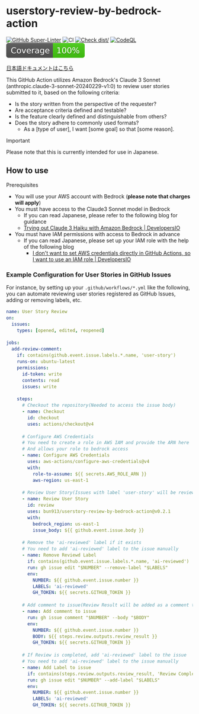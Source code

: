 # userstory-review-by-bedrock-action

[![GitHub Super-Linter](https://github.com/actions/typescript-action/actions/workflows/linter.yml/badge.svg)](https://github.com/super-linter/super-linter)
![CI](https://github.com/actions/typescript-action/actions/workflows/ci.yml/badge.svg)
[![Check dist/](https://github.com/actions/typescript-action/actions/workflows/check-dist.yml/badge.svg)](https://github.com/actions/typescript-action/actions/workflows/check-dist.yml)
[![CodeQL](https://github.com/actions/typescript-action/actions/workflows/codeql-analysis.yml/badge.svg)](https://github.com/actions/typescript-action/actions/workflows/codeql-analysis.yml)
[![Coverage](./badges/coverage.svg)](./badges/coverage.svg)

[日本語ドキュメントはこちら](./docs/README.ja.md)

This GitHub Action utilizes Amazon Bedrock's Claude 3 Sonnet
(anthropic.claude-3-sonnet-20240229-v1:0) to review user stories submitted to
it, based on the following criteria:

- Is the story written from the perspective of the requester?
- Are acceptance criteria defined and testable?
- Is the feature clearly defined and distinguishable from others?
- Does the story adhere to commonly used formats?
  - As a [type of user], I want [some goal] so that [some reason].

> [!IMPORTANT]
>
> Please note that this is currently intended for use in Japanese.

## How to use

Prerequisites

- You will use your AWS account with Bedrock (**please note that charges will
  apply**)
- You must have access to the Claude3 Sonnet model in Bedrock
  - If you can read Japanese, please refer to the following blog for guidance
  - [Trying out Claude 3 Haiku with Amazon Bedrock | DevelopersIO](https://dev.classmethod.jp/articles/claude-3-haiku-bedrock/)
- You must have IAM permissions with access to Bedrock in advance
  - If you can read Japanese, please set up your IAM role with the help of the
    following blog
    - [I don't want to set AWS credentials directly in GitHub Actions, so I want to use an IAM role | DevelopersIO](https://dev.classmethod.jp/articles/github-actions-aws-sts-credentials-iamrole/)

### Example Configuration for User Stories in GitHub Issues

For instance, by setting up your `.github/workflows/*.yml` like the following,
you can automate reviewing user stories registered as GitHub Issues, adding or
removing labels, etc.

```yml
name: User Story Review
on:
  issues:
    types: [opened, edited, reopened]

jobs:
  add-review-comment:
    if: contains(github.event.issue.labels.*.name, 'user-story')
    runs-on: ubuntu-latest
    permissions:
      id-token: write
      contents: read
      issues: write

    steps:
      # Checkout the repository(Needed to access the issue body)
      - name: Checkout
        id: checkout
        uses: actions/checkout@v4

      # Configure AWS Credentials
      # You need to create a role in AWS IAM and provide the ARN here
      # And allows your role to bedrock access
      - name: Configure AWS Credentials
        uses: aws-actions/configure-aws-credentials@v4
        with:
          role-to-assume: ${{ secrets.AWS_ROLE_ARN }}
          aws-region: us-east-1

      # Review User Story(Issues with label 'user-story' will be reviewed by Bedrock AI)
      - name: Review User Story
        id: review
        uses: bun913/userstory-review-by-bedrock-action@v0.2.1
        with:
          bedrock_region: us-east-1
          issue_body: ${{ github.event.issue.body }}

      # Remove the 'ai-reviewed' label if it exists
      # You need to add 'ai-reviewed' label to the issue manually
      - name: Remove Reviewd Label
        if: contains(github.event.issue.labels.*.name, 'ai-reviewed')
        run: gh issue edit "$NUMBER" --remove-label "$LABELS"
        env:
          NUMBER: ${{ github.event.issue.number }}
          LABELS: 'ai-reviewed'
          GH_TOKEN: ${{ secrets.GITHUB_TOKEN }}

      # Add comment to issue(Review Result will be added as a comment to the issue)
      - name: Add comment to issue
        run: gh issue comment "$NUMBER" --body "$BODY"
        env:
          NUMBER: ${{ github.event.issue.number }}
          BODY: ${{ steps.review.outputs.review_result }}
          GH_TOKEN: ${{ secrets.GITHUB_TOKEN }}

      # If Review is completed, add 'ai-reviewed' label to the issue
      # You need to add 'ai-reviewed' label to the issue manually
      - name: Add Label to issue
        if: contains(steps.review.outputs.review_result, 'Review Completed.')
        run: gh issue edit "$NUMBER" --add-label "$LABELS"
        env:
          NUMBER: ${{ github.event.issue.number }}
          LABELS: 'ai-reviewed'
          GH_TOKEN: ${{ secrets.GITHUB_TOKEN }}
```
